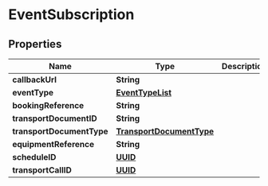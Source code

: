 # EventSubscription

## Properties
Name | Type | Description | Notes
------------ | ------------- | ------------- | -------------
**callbackUrl** | **String** |  | 
**eventType** | [**EventTypeList**](EventTypeList.md) |  |  [optional]
**bookingReference** | **String** |  |  [optional]
**transportDocumentID** | **String** |  |  [optional]
**transportDocumentType** | [**TransportDocumentType**](TransportDocumentType.md) |  |  [optional]
**equipmentReference** | **String** |  |  [optional]
**scheduleID** | [**UUID**](UUID.md) |  |  [optional]
**transportCallID** | [**UUID**](UUID.md) |  |  [optional]
